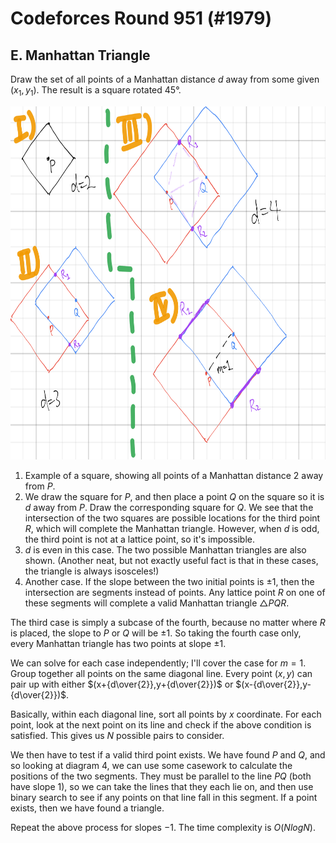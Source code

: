 # Codeforces Round 951 (#1979)

## E. Manhattan Triangle
Draw the set of all points of a Manhattan distance $d$ away from some given $(x_1,y_1)$. The result is a square rotated $45°$.

<img src="manhattan.png" alt="Desmos" width="683" height="565"/>

1) Example of a square, showing all points of a Manhattan distance $2$ away from $P$.
2) We draw the square for $P$, and then place a point $Q$ on the square so it is $d$ away from $P$. Draw the corresponding square for $Q$. We see that the intersection of the two squares are possible locations for the third point $R$, which will complete the Manhattan triangle. However, when $d$ is odd, the third point is not at a lattice point, so it's impossible.
3) $d$ is even in this case. The two possible Manhattan triangles are also shown. (Another neat, but not exactly useful fact is that in these cases, the triangle is always isosceles!)
4) Another case. If the slope between the two initial points is $\pm{1}$, then the intersection are segments instead of points. Any lattice point $R$ on one of these segments will complete a valid Manhattan triangle $\triangle{PQR}$.

The third case is simply a subcase of the fourth, because no matter where $R$ is placed, the slope to $P$ or $Q$ will be $\pm{1}$. So taking the fourth case only, every Manhattan triangle has two points at slope $\pm{1}$.

We can solve for each case independently; I'll cover the case for $m=1$. Group together all points on the same diagonal line. Every point $(x,y)$ can pair up with either $(x+{d\over{2}},y+{d\over{2}})$ or $(x-{d\over{2}},y-{d\over{2}})$. 

Basically, within each diagonal line, sort all points by $x$ coordinate. For each point, look at the next point on its line and check if the above condition is satisfied. This gives us $N$ possible pairs to consider.

We then have to test if a valid third point exists. We have found $P$ and $Q$, and so looking at diagram 4, we can use some casework to calculate the positions of the two segments. They must be parallel to the line $PQ$ (both have slope $1$), so we can take the lines that they each lie on, and then use binary search to see if any points on that line fall in this segment. If a point exists, then we have found a triangle.

Repeat the above process for slopes $-1$. The time complexity is $O(NlogN)$.